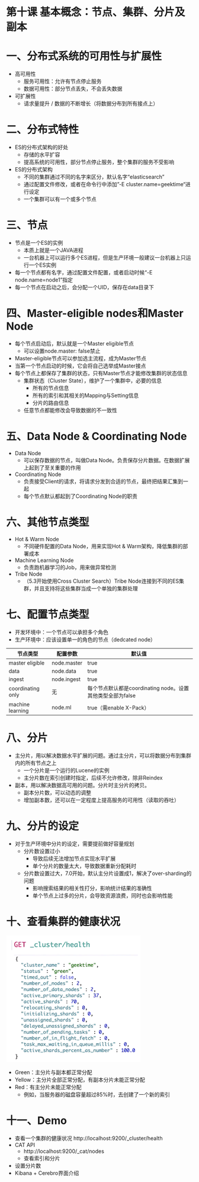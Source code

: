 # 第十课 基本概念：节点、集群、分片及副本

# 一、分布式系统的可用性与扩展性

- 高可用性
  - 服务可用性：允许有节点停止服务
  - 数据可用性：部分节点丢失，不会丢失数据
- 可扩展性
  - 请求量提升 / 数据的不断增长（将数据分布到所有接点上）
  
# 二、分布式特性

- ES的分布式架构的好处
  - 存储的水平扩容
  - 提高系统的可用性，部分节点停止服务，整个集群的服务不受影响
- ES的分布式架构
  - 不同的集群通过不同的名字来区分，默认名字“elasticsearch”
  - 通过配置文件修改，或者在命令行中添加”-E cluster.name=geektime“进行设定
  - 一个集群可以有一个或多个节点

# 三、节点

- 节点是一个ES的实例
  - 本质上就是一个JAVA进程
  - 一台机器上可以运行多个ES进程，但是生产环境一般建议一台机器上只运行一个ES实例
- 每一个节点都有名字，通过配置文件配置，或者启动时候“-E node.name=node1”指定
- 每一个节点在启动之后，会分配一个UID，保存在data目录下

# 四、Master-eligible nodes和Master Node

- 每个节点启动后，默认就是一个Master eligible节点
  - 可以设置node.master: false禁止
- Master-eligible节点可以参加选主流程，成为Master节点
- 当第一个节点启动的时候，它会将自己选举成Master接点
- 每个节点上都保存了集群的状态，只有Master节点才能修改集群的状态信息
  - 集群状态（Cluster State），维护了一个集群中，必要的信息
    - 所有的节点信息
    - 所有的索引和其相关的Mapping与Setting信息
    - 分片的路由信息
  - 任意节点都能修改会导致数据的不一致性


# 五、Data Node & Coordinating Node

- Data Node
  - 可以保存数据的节点，叫做Data Node。负责保存分片数据。在数据扩展上起到了至关重要的作用
- Coordinating Node
  - 负责接受Client的请求，将请求分发到合适的节点，最终把结果汇集到一起
  - 每个节点默认都起到了Coordinating Node的职责

# 六、其他节点类型

- Hot & Warm Node
  - 不同硬件配置的Data Node，用来实现Hot & Warm架构，降低集群的部署成本
- Machine Learning Node
  - 负责跑机器学习的Job，用来做异常检测
- Tribe Node
  - （5.3开始使用Cross Cluster Search）Tribe Node连接到不同的ES集群，并且支持将这些集群当成一个单独的集群处理

# 七、配置节点类型

- 开发环境中：一个节点可以承担多个角色
- 生产环境中：应该设置单一的角色的节点（dedcated node）

|节点类型|配置参数|默认值|
|-|-|-|
|master eligible|node.master|true|
|data|node.data|true|
|ingest|node.ingest|true|
|coordinating only|无|每个节点默认都是coordinating node。设置其他类型全部为false|
|machine learning|node.ml|true（需enable X-Pack）|

# 八、分片

- 主分片，用以解决数据水平扩展的问题。通过主分片，可以将数据分布到集群内的所有节点之上
  - 一个分片是一个运行的Lucene的实例
  - 主分片数在索引创建时指定，后续不允许修改，除非Reindex
- 副本，用以解决数据高可用的问题。分片时主分片的拷贝。
  - 副本分片数，可以动态的调整
  - 增加副本数，还可以在一定程度上提高服务的可用性（读取的吞吐）

# 九、分片的设定

- 对于生产环境中分片的设定，需要提前做好容量规划
  - 分片数设置过小
    - 导致后续无法增加节点实现水平扩展
    - 单个分片的数量太大，导致数据重新分配耗时
  - 分片数设置过大，7.0开始，默认主分片设置成1，解决了over-sharding的问题
    - 影响搜索结果的相关性打分，影响统计结果的准确性
    - 单个节点上过多的分片，会导致资源浪费，同时也会影响性能
  
# 十、查看集群的健康状况

![es_cluster_state](./imgs/es_cluster_state.png)

- Green：主分片与副本都正常分配
- Yellow：主分片全部正常分配，有副本分片未能正常分配
- Red：有主分片未能正常分配
  - 例如，当服务器的磁盘容量超过85%时，去创建了一个新的索引

# 十一、Demo

- 查看一个集群的健康状况 http://localhost:9200/_cluster/health
- CAT API
  - http://localhost:9200/_cat/nodes
  - 查看索引和分片
- 设置分片数
- Kibana + Cerebro界面介绍